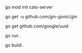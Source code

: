 go mod init cats-server 








go get -u github.com/gin-gonic/gin







go get github.com/google/uuid








go run .

go build . 